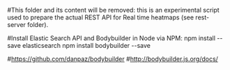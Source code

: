 #This folder and its content will be removed: this is an experimental script used to prepare the actual REST API for Real time heatmaps (see rest-server folder).



#Install Elastic Search API and Bodybuilder in Node via NPM:
npm install --save elasticsearch
npm install bodybuilder --save

#https://github.com/danpaz/bodybuilder
#http://bodybuilder.js.org/docs/

